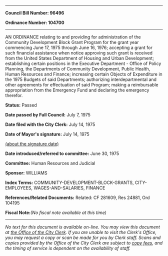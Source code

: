 

********

**Council Bill Number: 96496**
   
**Ordinance Number: 104700**
********

 AN ORDINANCE relating to and providing for administration of the Community Development Block Grant Program for the grant year commencing June 17, 1975 through June 16, 1976; accepting a grant for such financial assistance when notice approving such grant is received from the United States Department of Housing and Urban Development; establishing certain positions in the Executive Department - Office of Policy Planning, the Departments of Community Development, Public Health, Human Resources and Finance; increasing certain Objects of Expenditure in the 1975 Budgets of said Departments; authorizing interdepartmental and other agreements for effectuation of said Program; making a reimbursable appropriation from the Emergency Fund and declaring the emergency therefor.

**Status:** Passed
   
**Date passed by Full Council:** July 7, 1975
   
**Date filed with the City Clerk:** July 14, 1975
   
**Date of Mayor's signature:** July 14, 1975
   
[(about the signature date)](/~public/approvaldate.htm)
   
   
   
**Date introduced/referred to committee:** June 30, 1975
   
**Committee:** Human Resources and Judicial
   
**Sponsor:** WILLIAMS
   
   
**Index Terms:** COMMUNITY-DEVELOPMENT-BLOCK-GRANTS, CITY-EMPLOYEES, WAGES-AND-SALARIES, FINANCE

**References/Related Documents:** Related: CF 281609, Res 24881, Ord 104195

**Fiscal Note:**_(No fiscal note available at this time)_
********

_No text for this document is available on-line. You may view this document at [the Office of the City Clerk](http://www.seattle.gov/leg/clerk/contactUs.htm). If you are unable to visit the Clerk's Office, you may request a copy or scan be made for you by Clerk staff. Scans and copies provided by the Office of the City Clerk are subject to [copy fees](http://clerk.seattle.gov/~public/clerkfees.htm), and the timing of service is dependent on the availability of staff._

